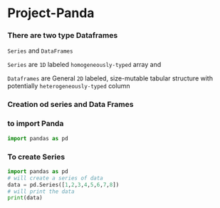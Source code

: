 # Project-Panda

### There are two type Dataframes

```Series``` and ```DataFrames```

```Series``` are ```1D``` labeled ```homogeneously-typed``` array and 

```Dataframes``` are General ```2D``` labeled, size-mutable tabular structure with potentially ```heterogeneously-typed``` column

### Creation od series and Data Frames

### to import Panda 

```python runable
import pandas as pd

```

### To create Series
```python runable
import pandas as pd
# will create a series of data
data = pd.Series([1,2,3,4,5,6,7,8])
# will print the data
print(data)

```
